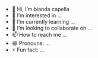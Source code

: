 - 👋 Hi, I’m bianda capella
- 👀 I’m interested in ...
- 🌱 I’m currently learning ...
- 💞️ I’m looking to collaborate on ...
- 📫 How to reach me ...
- 😄 Pronouns: ...
- ⚡ Fun fact: ...

<!---
biandacapella/biandacapella is a ✨ special ✨ repository because its `README.md` (this file) appears on your GitHub profile.
You can click the Preview link to take a look at your changes.
--->
